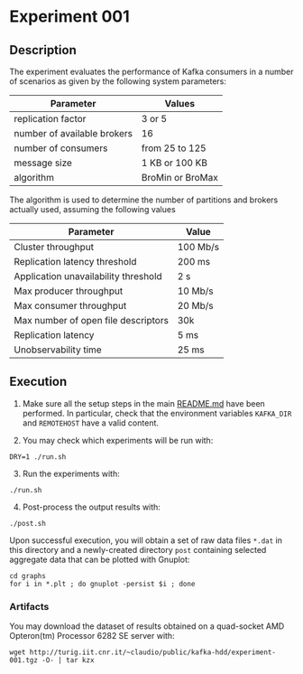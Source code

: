 # Experiment 001

## Description

The experiment evaluates the performance of Kafka consumers in a number of scenarios as given by the following system parameters:

| Parameter | Values |
|-|-|
| replication factor | 3 or 5 |
| number of available brokers | 16 |
| number of consumers | from 25 to 125 |
| message size | 1 KB or 100 KB |
| algorithm | BroMin or BroMax |

The algorithm is used to determine the number of partitions and brokers actually used, assuming the following values

| Parameter | Value |
|-|-|
| Cluster throughput | 100 Mb/s |
| Replication latency threshold | 200 ms |
| Application unavailability threshold | 2 s |
| Max producer throughput | 10 Mb/s | 
| Max consumer throughput | 20 Mb/s |
| Max number of open file descriptors | 30k |
| Replication latency | 5 ms |
| Unobservability time | 25 ms |

## Execution

1. Make sure all the setup steps in the main [README.md](../../README.md) have been performed. In particular, check that the environment variables `KAFKA_DIR` and `REMOTEHOST` have a valid content.

2. You may check which experiments will be run with:

```
DRY=1 ./run.sh
```

3. Run the experiments with:

```
./run.sh
```

4. Post-process the output results with:

```
./post.sh
```

Upon successful execution, you will obtain a set of raw data files `*.dat` in this directory and a newly-created directory `post` containing selected aggregate data that can be plotted with Gnuplot:

```
cd graphs
for i in *.plt ; do gnuplot -persist $i ; done
```

### Artifacts

You may download the dataset of results obtained on a quad-socket AMD Opteron(tm) Processor 6282 SE server with:

```
wget http://turig.iit.cnr.it/~claudio/public/kafka-hdd/experiment-001.tgz -O- | tar kzx
```
